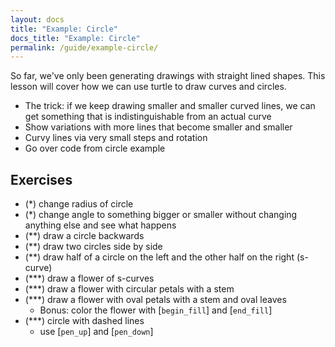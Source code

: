 ```yaml
---
layout: docs
title: "Example: Circle"
docs_title: "Example: Circle"
permalink: /guide/example-circle/
---
```


So far, we've only been generating drawings with straight lined shapes. This
lesson will cover how we can use turtle to draw curves and circles.

- The trick: if we keep drawing smaller and smaller curved lines, we can get
  something that is indistinguishable from an actual curve
- Show variations with more lines that become smaller and smaller
- Curvy lines via very small steps and rotation
- Go over code from circle example

## Exercises

- (*) change radius of circle
- (*) change angle to something bigger or smaller without changing anything
  else and see what happens
- (**) draw a circle backwards
- (**) draw two circles side by side
- (**) draw half of a circle on the left and the other half on the right (s-curve)
- (***) draw a flower of s-curves
- (***) draw a flower with circular petals with a stem
- (***) draw a flower with oval petals with a stem and oval leaves
  - Bonus: color the flower with [`begin_fill`] and [`end_fill`]
- (***) circle with dashed lines
  - use [`pen_up`] and [`pen_down`]
